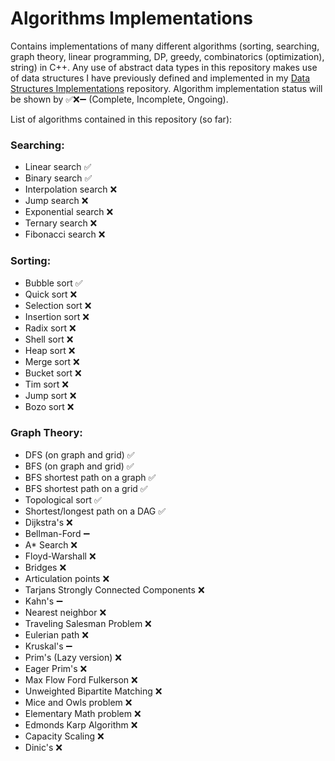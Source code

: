 # Algorithms Implementations
Contains implementations of many different algorithms (sorting, searching, graph theory, linear programming, DP, greedy, combinatorics (optimization), string) in C++.
Any use of abstract data types in this repository makes use of data structures I have previously defined and implemented in my [Data Structures Implementations](https://github.com/AtinChing/Data-Structures-Implementations) repository.
Algorithm implementation status will be shown by ✅❌➖ (Complete, Incomplete, Ongoing).

List of algorithms contained in this repository (so far):
### Searching:
- Linear search ✅
- Binary search ✅
- Interpolation search ❌
- Jump search ❌
- Exponential search ❌
- Ternary search ❌
- Fibonacci search ❌
### Sorting:
- Bubble sort ✅
- Quick sort ❌
- Selection sort ❌ 
- Insertion sort ❌
- Radix sort ❌
- Shell sort ❌
- Heap sort ❌
- Merge sort ❌
- Bucket sort ❌
- Tim sort ❌
- Jump sort ❌
- Bozo sort ❌
### Graph Theory:
- DFS (on graph and grid) ✅
- BFS (on graph and grid) ✅
- BFS shortest path on a graph ✅
- BFS shortest path on a grid ✅
- Topological sort ✅
- Shortest/longest path on a DAG ✅
- Dijkstra's ❌
- Bellman-Ford ➖
- A* Search ❌
- Floyd-Warshall ❌
- Bridges ❌
- Articulation points ❌
- Tarjans Strongly Connected Components ❌
- Kahn's ➖
- Nearest neighbor ❌
- Traveling Salesman Problem ❌
- Eulerian path ❌
- Kruskal's ➖
- Prim's (Lazy version) ❌ 
- Eager Prim's ❌
- Max Flow Ford Fulkerson ❌
- Unweighted Bipartite Matching ❌
- Mice and Owls problem ❌
- Elementary Math problem ❌
- Edmonds Karp Algorithm ❌
- Capacity Scaling ❌
- Dinic's ❌
